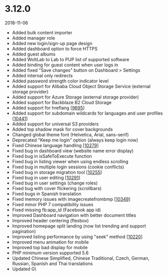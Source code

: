 # 3.12.0

2018-11-06

- Added bulk content importer
- Added manager role
- Added new login/sign-up page design
- Added dashboard option to force HTTPS
- Added guest albums
- Added WoltLab to Lab to PUP list of supported software
- Added binding for guest content when user logs in
- Added fixed "Save changes" button on Dashboard > Settings
- Added internal only redirects
- Added password strength color indicator level
- Added support for Alibaba Cloud Object Storage Service (external storage provider)
- Added support for Azure Storage (external storage provider)
- Added support for Backblaze B2 Cloud Storage
- Added support for hreflang [[9695](https://chevereto.com/community/threads/9695/)]
- Added support for subdomain wildcards for languages and user profiles [[10441](https://chevereto.com/community/threads/10441/)]
- Added support for universal S3 providers
- Added top shadow mask for cover backgrounds
- Changed global theme font (Helvetica, Arial, sans-serif)
- Deprecated "Keep me login" option (always keep login now)
- Fixed Chinese language handling [[10279](https://chevereto.com/community/threads/10279/)]
- Fixed bug in dashboard view (website name error display)
- Fixed bug in isSafeToExecute function
- Fixed bug in listing viewer when using endless scrolling
- Fixed bug in multiple login sessions (cookie conflicts)
- Fixed bug in storage migration tool [[10255](https://chevereto.com/community/threads/10255/)]
- Fixed bug in user editing [[10291](https://chevereto.com/community/threads/10291/)]
- Fixed bug in user settings (change roles)
- Fixed bug with cover flickering (scrollbars)
- Fixed bugs in Spanish translation
- Fixed memory issues with imagecreatefrombmp [[10349](https://chevereto.com/community/threads/10349/)]
- Fixed minor PHP 7 compatibility issues
- Fixed missing fb:app_id (Facebook app id)
- Improved Dashboard navigation with better document titles
- Improved header centering (flexbox)
- Improved homepage split landing (now list trending and support pagination)
- Improved listing performance by using "seek" method [[10220](https://chevereto.com/community/threads/10220/)]
- Improved menu animation for mobile
- Improved top bad display for mobile
- PHP minimum version supported 5.6
- Updated Chinese Simplified, Chinese Traditional, Czech, German, Russian, Spanish and Thai translations
- Updated G\
